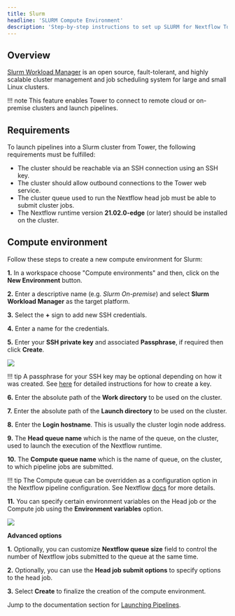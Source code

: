 ```yaml
---
title: Slurm
headline: 'SLURM Compute Environment'
description: 'Step-by-step instructions to set up SLURM for Nextflow Tower.'
---
```

## Overview

[Slurm Workload Manager](https://slurm.schedmd.com/overview.html) is an open source, fault-tolerant, and highly scalable cluster management and job scheduling system for large and small Linux clusters.

!!! note 
    This feature enables Tower to connect to remote cloud or on-premise clusters and launch pipelines.

## Requirements

To launch pipelines into a Slurm cluster from Tower, the following requirements must be fulfilled:

* The cluster should be reachable via an SSH connection using an SSH key.
* The cluster should allow outbound connections to the Tower web service.
* The cluster queue used to run the Nextflow head job must be able to submit cluster jobs.
* The Nextflow runtime version **21.02.0-edge** (or later) should be installed on the cluster.


## Compute environment

Follow these steps to create a new compute environment for Slurm:

**1.** In a workspace choose "Compute environments" and then, click on the **New Environment** button.

**2.** Enter a descriptive name (e.g. *Slurm On-premise*) and select **Slurm Workload Manager** as the target platform.

**3.** Select the **+** sign to add new SSH credentials.

**4.** Enter a name for the credentials.

**5.** Enter your **SSH private key** and associated **Passphrase**, if required then click **Create**.

![](_images/slurm_tower_credentials.png)

!!! tip 
    A passphrase for your SSH key may be optional depending on how it was created. See [here](https://docs.github.com/en/free-pro-team@latest/github/authenticating-to-github/generating-a-new-ssh-key-and-adding-it-to-the-ssh-agent) for detailed instructions for how to create a key.


**6.** Enter the absolute path of the **Work directory** to be used on the cluster.

**7.** Enter the absolute path of the **Launch directory** to be used on the cluster.

**8.** Enter the **Login hostname**. This is usually the cluster login node address.

**9.** The **Head queue name** which is the name of the queue, on the cluster, used to launch the execution of the Nextflow runtime.

**10.** The **Compute queue name** which is the name of queue, on the cluster, to which pipeline jobs are submitted.

!!! tip 
    The Compute queue can be overridden as a configuration option in the Nextflow pipeline configuration. See Nextflow [docs](https://www.nextflow.io/docs/latest/process.html#queue) for more details.

**11.** You can specify certain environment variables on the Head job or the Compute job using the **Environment variables** option.

![](_images/env_vars.png)



**Advanced options**


**1.** Optionally, you can customize **Nextflow queue size** field to control the number of Nextflow jobs submitted to the queue at the same time.

**2.** Optionally, you can use the **Head job submit options** to  specify options to the head job.

**3.** Select **Create** to finalize the creation of the compute environment.


Jump to the documentation section for [Launching Pipelines](../launch/launchpad.md).
